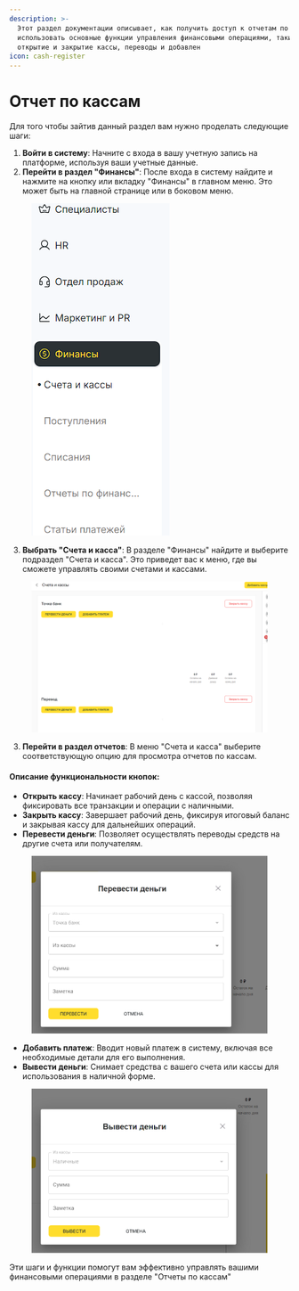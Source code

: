 ```yaml
---
description: >-
  Этот раздел документации описывает, как получить доступ к отчетам по кассам и
  использовать основные функции управления финансовыми операциями, такими как
  открытие и закрытие кассы, переводы и добавлен
icon: cash-register
---
```


# Отчет по кассам

Для того чтобы зайтив данный раздел вам нужно проделать следующие шаги:

1. **Войти в систему**: Начните с входа в вашу учетную запись на платформе, используя ваши учетные данные.
2. **Перейти в раздел "Финансы"**: После входа в систему найдите и нажмите на кнопку или вкладку "Финансы" в главном меню. Это может быть на главной странице или в боковом меню.

<figure><img src="../../.gitbook/assets/image (135).png" alt=""><figcaption></figcaption></figure>

3. **Выбрать "Счета и касса"**: В разделе "Финансы" найдите и выберите подраздел "Счета и касса". Это приведет вас к меню, где вы сможете управлять своими счетами и кассами.

<figure><img src="../../.gitbook/assets/image (136).png" alt=""><figcaption></figcaption></figure>

3. **Перейти в раздел отчетов**: В меню "Счета и касса" выберите соответствующую опцию для просмотра отчетов по кассам.

#### Описание функциональности кнопок:

* **Открыть кассу**: Начинает рабочий день с кассой, позволяя фиксировать все транзакции и операции с наличными.
* **Закрыть кассу**: Завершает рабочий день, фиксируя итоговый баланс и закрывая кассу для дальнейших операций.
* **Перевести деньги**: Позволяет осуществлять переводы средств на другие счета или получателям.

<figure><img src="../../.gitbook/assets/image (137).png" alt=""><figcaption></figcaption></figure>

* **Добавить платеж**: Вводит новый платеж в систему, включая все необходимые детали для его выполнения.
* **Вывести деньги**: Снимает средства с вашего счета или кассы для использования в наличной форме.

<figure><img src="../../.gitbook/assets/image (138).png" alt=""><figcaption></figcaption></figure>

Эти шаги и функции помогут вам эффективно управлять вашими финансовыми операциями в разделе "Отчеты по кассам"

